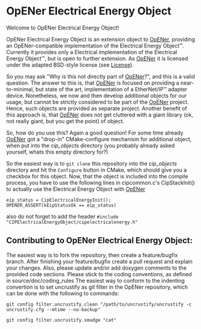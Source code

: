OpENer Electrical Energy Object
=========================

Welcome to OpENer Electrical Energy Object!

OpENer Electrical Energy Object is an extension object to [OpENer](https://github.com/EIPStackGroup/OpENer), providing an OpENer-compatible implementation of the Electrical Energy Object&trade;.
Currently it provides only a Electrical implementation of the Electrical Energy Object&trade;, but is open to further extension.
As [OpENer](https://github.com/EIPStackGroup/OpENer) it is licensed under the adapted BSD-style license (see [License](https://github.com/EIPStackGroup/OpENerElectricalEnergyObject/blob/master/license.txt)).

So you may ask "Why is this not directly part of [OpENer](https://github.com/EIPStackGroup/OpENer)?", and this is a valid question.
The answer to this is, that [OpENer](https://github.com/EIPStackGroup/OpENer) is focused on providing a near-to-minimal, but state of the art, implementation of a EtherNet/IP&trade; adapter device.
Nonetheless, we now and then develop additional objects for our usage, but cannot be strictly considered to be part of the [OpENer](https://github.com/EIPStackGroup/OpENer) project.
Hence, such objects are provided as separate project. Another benefit of this approach is, that [OpENer](https://github.com/EIPStackGroup/OpENer) does not get cluttered with a giant library (ok, not really giant, but you get the point) of object.

So, how do you use this? Again a good question! For some time already [OpENer](https://github.com/EIPStackGroup/OpENer) got a "drop-in" CMake-configure mechanism for additional object, when put into the *cip_objects* directory (you probably already asked yourself, whats this empty directory for?)

So the easiest way is to `git clone` this repository into the *cip_objects* directory and hit the `Configure` button in CMake, which should give you a checkbox for this object.
Now, that the object is included into the compile process, you have to use the following lines in cipcommon.c's CipStackInit() to actually use the Electrical Energy Object with [OpENer](https://github.com/EIPStackGroup/OpENer)

```
eip_status = CipElectricalEnergyInit();
OPENER_ASSERT(kEipStatusOk == eip_status)
```

also do not forget to add the header `#include "CIPElectricalEnergyObject/cipelectricalenergy.h"`

Contributing to OpENer Electrical Energy Object:
-----------------------
The easiest way is to fork the repository, then create a feature/bugfix branch.
After finishing your feature/bugfix create a pull request and explain your changes.
Also, please update and/or add doxygen comments to the provided code sections.
Please stick to the coding conventions, as defined in source/doc/coding_rules
The easiest way to conform to the indenting convertion is to set uncrustify as git filter in the OpENer repository, which can be done with the following to commands:

```
git config filter.uncrustify.clean "/path/to/uncrustify/uncrustify -c uncrustify.cfg --mtime --no-backup"

git config filter.uncrustify.smudge "cat"
```
